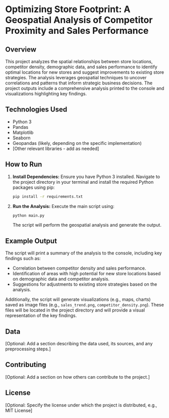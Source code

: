 # Optimizing Store Footprint: A Geospatial Analysis of Competitor Proximity and Sales Performance

## Overview

This project analyzes the spatial relationships between store locations, competitor density, demographic data, and sales performance to identify optimal locations for new stores and suggest improvements to existing store strategies.  The analysis leverages geospatial techniques to uncover correlations and patterns that inform strategic business decisions.  The project outputs include a comprehensive analysis printed to the console and visualizations highlighting key findings.

## Technologies Used

* Python 3
* Pandas
* Matplotlib
* Seaborn
* Geopandas (likely, depending on the specific implementation)
* [Other relevant libraries - add as needed]


## How to Run

1. **Install Dependencies:**  Ensure you have Python 3 installed. Navigate to the project directory in your terminal and install the required Python packages using pip:

   ```bash
   pip install -r requirements.txt
   ```

2. **Run the Analysis:** Execute the main script using:

   ```bash
   python main.py
   ```

   The script will perform the geospatial analysis and generate the output.


## Example Output

The script will print a summary of the analysis to the console, including key findings such as:

* Correlation between competitor density and sales performance.
* Identification of areas with high potential for new store locations based on demographic data and competitor analysis.
* Suggestions for adjustments to existing store strategies based on the analysis.

Additionally, the script will generate visualizations (e.g., maps, charts) saved as image files (e.g., `sales_trend.png`, `competitor_density.png`). These files will be located in the project directory and will provide a visual representation of the key findings.


## Data

[Optional: Add a section describing the data used, its sources, and any preprocessing steps.]


## Contributing

[Optional: Add a section on how others can contribute to the project.]


## License

[Optional: Specify the license under which the project is distributed, e.g., MIT License]